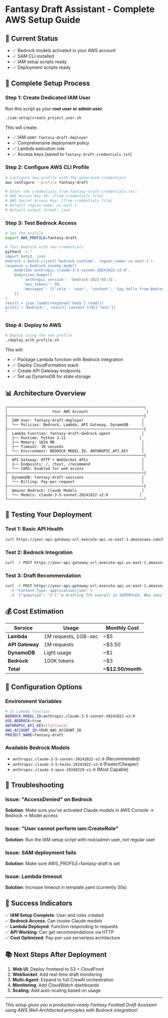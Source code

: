 # Fantasy Draft Assistant - Complete AWS Setup Guide

## 🎯 Current Status
- ✅ Bedrock models activated in your AWS account
- ✅ SAM CLI installed
- ✅ IAM setup scripts ready
- ✅ Deployment scripts ready

## 🚀 Complete Setup Process

### Step 1: Create Dedicated IAM User
Run this script as your **root user or admin user**:

```bash
./iam-setup/create_project_user.sh
```

This will create:
- ✅ IAM user: `fantasy-draft-deployer`
- ✅ Comprehensive deployment policy
- ✅ Lambda execution role
- ✅ Access keys (saved to `fantasy-draft-credentials.txt`)

### Step 2: Configure AWS CLI Profile
```bash
# Configure new profile with the generated credentials
aws configure --profile fantasy-draft

# Enter the credentials from fantasy-draft-credentials.txt:
# AWS Access Key ID: [from credentials file]
# AWS Secret Access Key: [from credentials file]
# Default region name: us-east-1
# Default output format: json
```

### Step 3: Test Bedrock Access
```bash
# Set the profile
export AWS_PROFILE=fantasy-draft

# Test Bedrock with new credentials
python3 -c "
import boto3, json
bedrock = boto3.client('bedrock-runtime', region_name='us-east-1')
response = bedrock.invoke_model(
    modelId='anthropic.claude-3-5-sonnet-20241022-v2:0',
    body=json.dumps({
        'anthropic_version': 'bedrock-2023-05-31',
        'max_tokens': 50,
        'messages': [{'role': 'user', 'content': 'Say hello from Bedrock!'}]
    })
)
result = json.loads(response['body'].read())
print('✅ Bedrock:', result['content'][0]['text'])
"
```

### Step 4: Deploy to AWS
```bash
# Deploy using the new profile
./deploy_with_profile.sh
```

This will:
- ✅ Package Lambda function with Bedrock integration
- ✅ Deploy CloudFormation stack
- ✅ Create API Gateway endpoints
- ✅ Set up DynamoDB for state storage

## 📊 Architecture Overview

```
┌─────────────────────────────────────────────────────────────┐
│                    Your AWS Account                          │
├─────────────────────────────────────────────────────────────┤
│  IAM User: fantasy-draft-deployer                          │
│  └── Policies: Bedrock, Lambda, API Gateway, DynamoDB      │
├─────────────────────────────────────────────────────────────┤
│  Lambda Function: fantasy-draft-bedrock-agent              │
│  ├── Runtime: Python 3.11                                 │
│  ├── Memory: 1024 MB                                       │
│  ├── Timeout: 30 seconds                                   │
│  └── Environment: BEDROCK_MODEL_ID, ANTHROPIC_API_KEY      │
├─────────────────────────────────────────────────────────────┤
│  API Gateway: HTTP + WebSocket APIs                        │
│  ├── Endpoints: /, /test, /recommend                       │
│  └── CORS: Enabled for web access                          │
├─────────────────────────────────────────────────────────────┤
│  DynamoDB: fantasy-draft-sessions                          │
│  └── Billing: Pay-per-request                              │
├─────────────────────────────────────────────────────────────┤
│  Amazon Bedrock: Claude Models                             │
│  └── Models: claude-3-5-sonnet-20241022-v2:0              │
└─────────────────────────────────────────────────────────────┘
```

## 🧪 Testing Your Deployment

### Test 1: Basic API Health
```bash
curl https://your-api-gateway-url.execute-api.us-east-1.amazonaws.com/Prod
```

### Test 2: Bedrock Integration
```bash
curl -X POST https://your-api-gateway-url.execute-api.us-east-1.amazonaws.com/Prod/test
```

### Test 3: Draft Recommendation
```bash
curl -X POST https://your-api-gateway-url.execute-api.us-east-1.amazonaws.com/Prod/recommend \
  -H "Content-Type: application/json" \
  -d '{"question": "I'\''m drafting 7th overall in SUPERFLEX. Who should I target?"}'
```

## 💰 Cost Estimation

| Service | Usage | Monthly Cost |
|---------|--------|--------------|
| **Lambda** | 1M requests, 1GB-sec | ~$5 |
| **API Gateway** | 1M requests | ~$3.50 |
| **DynamoDB** | Light usage | ~$1 |
| **Bedrock** | 100K tokens | ~$3 |
| **Total** | | **~$12.50/month** |

## 🔧 Configuration Options

### Environment Variables
```bash
# In Lambda function
BEDROCK_MODEL_ID=anthropic.claude-3-5-sonnet-20241022-v2:0
USE_BEDROCK=true
ANTHROPIC_API_KEY=[fallback]
AWS_ACCOUNT_ID=YOUR_AWS_ACCOUNT_ID
PROJECT_NAME=fantasy-draft
```

### Available Bedrock Models
- `anthropic.claude-3-5-sonnet-20241022-v2:0` (Recommended)
- `anthropic.claude-3-5-haiku-20241022-v2:0` (Faster/Cheaper)
- `anthropic.claude-3-opus-20240229-v1:0` (Most Capable)

## 🚨 Troubleshooting

### Issue: "AccessDenied" on Bedrock
**Solution**: Make sure you've activated Claude models in AWS Console → Bedrock → Model access

### Issue: "User cannot perform iam:CreateRole"
**Solution**: Run the IAM setup script with root/admin user, not regular user

### Issue: SAM deployment fails
**Solution**: Make sure AWS_PROFILE=fantasy-draft is set

### Issue: Lambda timeout
**Solution**: Increase timeout in template.yaml (currently 30s)

## 🎉 Success Indicators

✅ **IAM Setup Complete**: User and roles created  
✅ **Bedrock Access**: Can invoke Claude models  
✅ **Lambda Deployed**: Function responding to requests  
✅ **API Working**: Can get recommendations via HTTP  
✅ **Cost Optimized**: Pay-per-use serverless architecture  

## 📚 Next Steps After Deployment

1. **Web UI**: Deploy frontend to S3 + CloudFront
2. **WebSocket**: Add real-time draft monitoring
3. **Multi-Agent**: Expand to full CrewAI orchestration
4. **Monitoring**: Add CloudWatch dashboards
5. **Scaling**: Add auto-scaling based on usage

---

*This setup gives you a production-ready Fantasy Football Draft Assistant using AWS Well-Architected principles with Bedrock integration!*